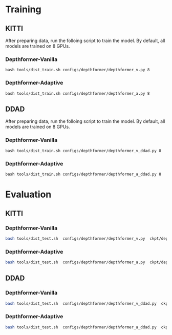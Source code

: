 # Training

## KITTI

After preparing data, run the folloing script to train the model. By default, all models are trained on 8 GPUs.

### Depthformer-Vanilla
```
bash tools/dist_train.sh configs/depthformer/depthformer_v.py 8
```

### Depthformer-Adaptive
```
bash tools/dist_train.sh configs/depthformer/depthformer_a.py 8
```

## DDAD

After preparing data, run the folloing script to train the model. By default, all models are trained on 8 GPUs.

### Depthformer-Vanilla
```
bash tools/dist_train.sh configs/depthformer/depthformer_v_ddad.py 8
```

### Depthformer-Adaptive
```
bash tools/dist_train.sh configs/depthformer/depthformer_a_ddad.py 8
```

# Evaluation

## KITTI

### Depthformer-Vanilla

```bash
bash tools/dist_test.sh  configs/depthformer/depthformer_v.py  ckpt/depthformer_v.pth  8
```


### Depthformer-Adaptive

```bash
bash tools/dist_test.sh  configs/depthformer/depthformer_a.py  ckpt/depthformer_a.pth  8
```

## DDAD

### Depthformer-Vanilla

```bash
bash tools/dist_test.sh  configs/depthformer/depthformer_v_ddad.py  ckpt/depthformer_v_ddad.pth  8
```


### Depthformer-Adaptive

```bash
bash tools/dist_test.sh  configs/depthformer/depthformer_a_ddad.py  ckpt/depthformer_a_ddad.pth  8
```
